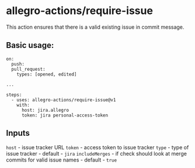 # allegro-actions/require-issue

This action ensures that there is a valid existing issue in commit message.

## Basic usage:

```
on:
  push:
  pull_request:
    types: [opened, edited]

...

steps:
  - uses: allegro-actions/require-issue@v1
    with:
      host: jira.allegro
      token: jira personal-access-token
```

## Inputs

`host` - issue tracker URL
`token` - access token to issue tracker
`type` - type of issue tracker - default - `jira`
`includeMerges` - if check should look at merge commits for valid issue names - default - `true`
